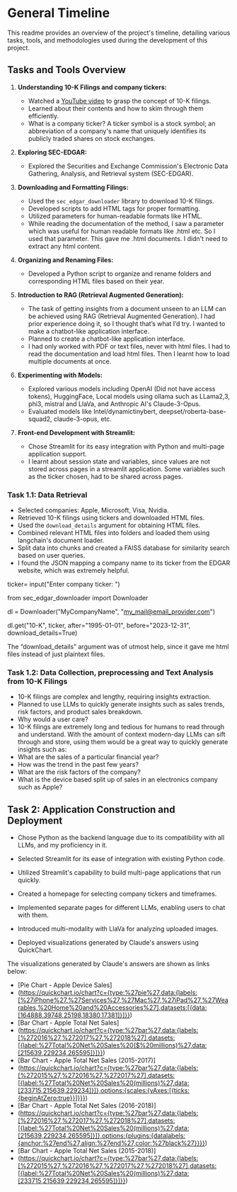 # General Timeline

This readme provides an overview of the project's timeline, detailing various tasks, tools, and methodologies used during the development of this project.

## Tasks and Tools Overview

1. **Understanding 10-K Filings and company tickers:**
   - Watched a [YouTube video](https://www.youtube.com/watch?v=Q0o9S0q0Rr4) to grasp the concept of 10-K filings.
   - Learned about their contents and how to skim through them efficiently.
   - What is a company ticker?
A ticker symbol is a stock symbol; an abbreviation of a company's name that uniquely identifies its publicly traded shares on stock exchanges. 



2. **Exploring SEC-EDGAR:**
   - Explored the Securities and Exchange Commission's Electronic Data Gathering, Analysis, and Retrieval system (SEC-EDGAR).


3. **Downloading and Formatting Filings:**
   - Used the `sec_edgar_downloader` library to download 10-K filings.
   - Developed scripts to add HTML tags for proper formatting.
   - Utilized parameters for human-readable formats like HTML.
   - While reading the documentation of the method, I saw a parameter which was useful for human readable formats like .html etc. So I used that parameter. This gave me .html documents. I didn't need to extract any html content. 


4. **Organizing and Renaming Files:**
   - Developed a Python script to organize and rename folders and corresponding HTML files based on their year.

5. **Introduction to RAG (Retrieval Augmented Generation):**
   - The task of getting insights from a document unseen to an LLM can be achieved using RAG (Retrieval Augmented Generation). I had prior experience doing it, so I thought that’s what I’d try. I wanted to make a chatbot-like application interface.
   - Planned to create a chatbot-like application interface.
   - I had only worked with PDF or text files, never with html files. I had to read the documentation and load html files. Then I learnt how to load multiple documents at once.

6. **Experimenting with Models:**
   - Explored various models including OpenAI (Did not have access tokens), HuggingFace, Local models using ollama such as LLama2,3, phi3, mistral and LlaVa, and Anthropic AI's Claude-3-Opus.
   - Evaluated models like Intel/dynamictinybert, deepset/roberta-base-squad2, claude-3-opus, etc.

7. **Front-end Development with Streamlit:**
   - Chose Streamlit for its easy integration with Python and multi-page application support.
   - I learnt about session state and variables, since values are not stored across pages in a streamlit application. Some variables such as the ticker chosen, had to be shared across pages. 



### Task 1.1: Data Retrieval
- Selected companies: Apple, Microsoft, Visa, Nvidia.
- Retrieved 10-K filings using tickers and downloaded HTML files.
- Used the `download_details` argument for obtaining HTML files.
- Combined relevant HTML files into folders and loaded them using langchain's document loader.
- Split data into chunks and created a FAISS database for similarity search based on user queries.
- I found the JSON mapping a company name to its ticker from the EDGAR website, which was extremely helpful.

ticker= input("Enter company ticker: ")

from sec_edgar_downloader import Downloader


dl = Downloader("MyCompanyName", "my_mail@email_provider.com")

dl.get("10-K", ticker, after="1995-01-01", before="2023-12-31", download_details=True)

The “download_details” argument was of utmost help, since it gave me html files instead of just plaintext files.


### Task 1.2: Data Collection, preprocessing and Text Analysis from 10-K Filings
- 10-K filings are complex and lengthy, requiring insights extraction.
- Planned to use LLMs to quickly generate insights such as sales trends, risk factors, and product sales breakdown.
- Why would a user care?
- 10-K filings are extremely long and tedious for humans to read through and understand. With the amount of context modern-day LLMs can sift through and store, using them would be a great way to quickly generate insights such as:
- What are the sales of a particular financial year?
- How was the trend in the past few years?
- What are the risk factors of the company?
- What is the device based split up of sales in an electronics company such as Apple?



## Task 2: Application Construction and Deployment

- Chose Python as the backend language due to its compatibility with all LLMs, and my proficiency in it.
- Selected Streamlit for its ease of integration with existing Python code.
- Utilized Streamlit's capability to build multi-page applications that run quickly.

- Created a homepage for selecting company tickers and timeframes.
- Implemented separate pages for different LLMs, enabling users to chat with them.
- Introduced multi-modality with LlaVa for analyzing uploaded images.
- Deployed visualizations generated by Claude's answers using QuickChart. 

The visualizations generated by Claude's answers are shown as links below:

- [Pie Chart - Apple Device Sales]
- (https://quickchart.io/chart?c={type:%27pie%27,data:{labels:[%27iPhone%27,%27Services%27,%27Mac%27,%27iPad%27,%27Wearables,%20Home%20and%20Accessories%27],datasets:[{data:[164888,39748,25198,18380,17381]}]}})
- [Bar Chart - Apple Total Net Sales]
- (https://quickchart.io/chart?c={type:%27bar%27,data:{labels:[%272016%27,%272017%27,%272018%27],datasets:[{label:%27Total%20Net%20Sales%20($%20millions)%27,data:[215639,229234,265595]}]}})
- [Bar Chart - Apple Total Net Sales (2015-2017)]
- (https://quickchart.io/chart?c={type:%27bar%27,data:{labels:[%272015%27,%272016%27,%272017%27],datasets:[{label:%27Total%20Net%20Sales%20(millions)%27,data:[233715,215639,229234]}]},options:{scales:{yAxes:[{ticks:{beginAtZero:true}}]}}})
- [Bar Chart - Apple Total Net Sales (2016-2018)]
- (https://quickchart.io/chart?c={type:%27bar%27,data:{labels:[%272016%27,%272017%27,%272018%27],datasets:[{label:%27Total%20Net%20Sales%20(millions)%27,data:[215639,229234,265595]}]},options:{plugins:{datalabels:{anchor:%27end%27,align:%27end%27,color:%27black%27}}}})
- [Bar Chart - Apple Total Net Sales (2015-2018)]
- (https://quickchart.io/chart?c={type:%27bar%27,data:{labels:[%272015%27,%272016%27,%272017%27,%272018%27],datasets:[{label:%27Total%20Net%20Sales%20(millions)%27,data:[233715,215639,229234,265595]}]}})

